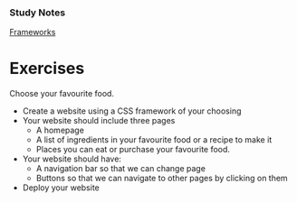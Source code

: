 ### Study Notes
[Frameworks](https://github.com/getfutureproof/fp_guides_wiki/wiki/Frameworks)

# Exercises
Choose your favourite food.
- Create a website using a CSS framework of your choosing
- Your website should include three pages
    + A homepage
    + A list of ingredients in your favourite food or a recipe to make it
    + Places you can eat or purchase your favourite food.
- Your website should have:
    + A navigation bar so that we can change page
    + Buttons so that we can navigate to other pages by clicking on them
- Deploy your website
